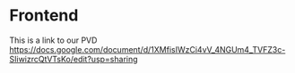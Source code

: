# Frontend
This is a link to our PVD
https://docs.google.com/document/d/1XMfisIWzCi4vV_4NGUm4_TVFZ3c-SIiwizrcQtVTsKo/edit?usp=sharing

